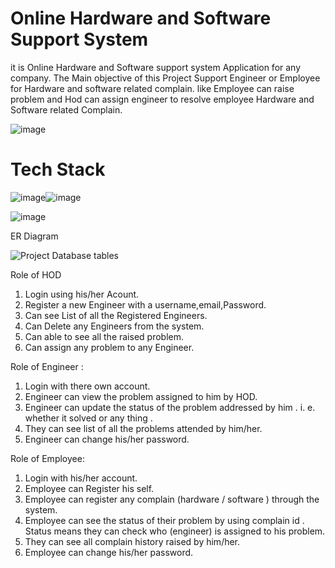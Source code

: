 # Online Hardware and Software Support System
it is Online Hardware and Software support system Application for any company.
The Main objective of this Project Support Engineer or Employee for Hardware and software related complain.
like Employee can raise problem and Hod can assign engineer to resolve employee Hardware and Software related Complain.

![image](https://user-images.githubusercontent.com/112688918/214010094-4c757dc3-3504-4ac8-a92f-9e7cdc14542a.png)

 # Tech Stack 
 
 ![image](https://user-images.githubusercontent.com/112688918/214010245-f08212aa-a74e-45f4-98fa-2a7e273590c9.png)![image](https://user-images.githubusercontent.com/112688918/214010279-da8c9a3f-4673-4fc2-9210-b08320cb81bf.png)


![image](https://user-images.githubusercontent.com/112688918/214010329-08f23d77-92fa-433e-8af8-888c8fd1a81d.png)



ER Diagram

![Project Database tables](https://user-images.githubusercontent.com/112688918/214004799-5a9188e4-a7d4-405f-a026-c483da5762ab.png)



 Role of HOD
 
  1. Login using his/her Acount.
  2. Register a new Engineer with a username,email,Password.
  3. Can see List of all the Registered Engineers.
  4.	Can Delete any Engineers from the system.
  5.	Can able to see all the raised problem.
  6.	Can assign any problem to any Engineer.

Role of Engineer :

  1. Login with there own account.
  2. Engineer can view the problem assigned to him by HOD.
  3. Engineer can update the status of the problem addressed by him . i. e. whether it solved or any thing .
  4. They can see list of all the problems attended by him/her.
  5.	Engineer can change his/her password.

Role of Employee: 
   
   1. Login with his/her account.
   2. Employee can Register his self.
   3. Employee can register any complain (hardware / software ) through the system.
   4. Employee can see the status of their problem by using complain id . Status means they can check who (engineer) is assigned to his problem.
   5. They can see all complain history raised by him/her.
   6. Employee can change his/her password.

  


